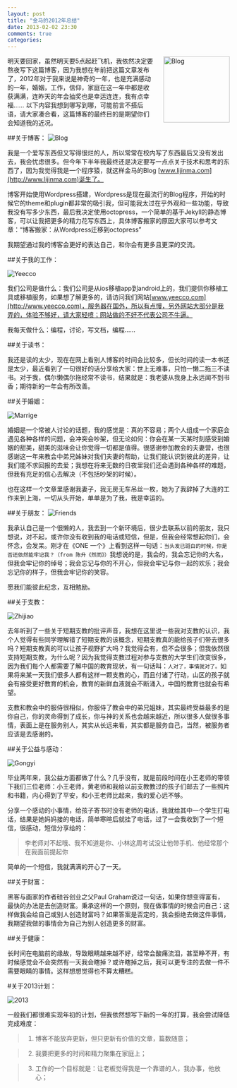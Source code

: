 ```yaml
---
layout: post
title: "金马的2012年总结"
date: 2013-02-02 23:30
comments: true
categories: 
---
```


<img src="/images/post/2013.png" alt="Blog" target="_blank" style="float:right;width:150px;margin-left:20px;"  />

明天要回家，虽然明天要5点起赶飞机，我依然决定要熬夜写下这篇博客，因为我想在年前把这篇文章发布了，2012年对于我来说是神奇的一年，也是充满感动的一年，婚姻，工作，信仰，家庭在这一年中都是收获满满，连昨天的年会抽奖也是幸运连连，我有点幸福…… 以下内容我想到哪写到哪，可能前言不搭后语，请大家凑合看，这篇博客的最终目的是期望你们会知道我的近况。

<!--more-->

##关于博客：
![Blog](/images/post/wodeblog.png)

我是一个爱写东西但又写得很烂的人，所以常常在校内写了东西最后又没有发出去，我会忧虑很多。但今年下半年我最终还是决定要写一点点关于技术和思考的东西了，因为我觉得我是一个程序猿，就这样金马的Blog [www.lijinma.com](http://www.lijinma.com)诞生了。


博客开始使用Wordpress搭建，Wordpress是现在最流行的Blog程序，开始的时候它的theme和plugin都非常的吸引我，但可能我太过在乎外观和一些功能，导致我没有写多少东西，最后我决定使用octopress，一个简单的基于Jekyll的静态博客，可以让我把更多的精力花写东西上，具体博客搬家的原因大家可以参考文章：“博客搬家：从Wordpress迁移到octopress”


我期望通过我的博客会更好的表达自己，和你会有更多且更深的交流。


##关于我的工作：

![Yeecco](/images/post/yeeccologo.png)

我们公司是做什么：我们公司是从ios移植app到android上的，我们提供你移植工具或移植服务，如果想了解更多的，请访问我们网站[www.yeecco.com](http://www.yeecco.com)，服务器在国外，所以有点慢，另外网站大部分是我弄的，体验不够好，请大家轻喷；网站做的不好不代表公司不牛逼。

我每天做什么：编程，讨论，写文档，编程……



##关于读书：

我还是读的太少，现在在网上看别人博客的时间会比较多，但长时间的读一本书还是太少，最近看到了一句很好的话分享给大家：世上无难事，只怕一懒二拖三不读书。对于我，偶尔懒偶尔拖经常不读书，结果就是：我老婆从我身上永远闻不到书香；期待新的一年会有所改善。



##关于婚姻：

![Marrige](/images/post/hunying.png)

婚姻是一个常被人讨论的话题，我的感觉是：真的不容易；两个人组成一个家庭会遇见各种各样的问题，会冲突会吵架，但无论如何：你会在某一天某时刻感受到婚姻的甜美，甜美的滋味会让你觉得一切都是值得。很感谢参加教会的夫妻营，也很感谢这一年来教会中弟兄姊妹对我们夫妻的帮助，让我们能认识到彼此的差异，让我们能不求回报的去爱；我想在将来无数的日夜里我们还会遇到各种各样的难题，但我有充足的信心去解决（不包括吵架的时候）。

也在这样一个文章里感谢我妻子，我无房无车吊丝一枚，她为了我辞掉了大连的工作来到上海，一切从头开始，单单是为了我，我是幸运的。


##关于朋友：
![Friends](/images/post/pengyou.jpg)


我承认自己是一个很懒的人，我去到一个新环境后，很少去联系以前的朋友，我只想说，对不起，或许你没有收到我的电话或短信，但是，但我会经常想起你们，会怀念，会发呆。刚才在《ONE 一个》上看到这样一句话：`当头发已斑白的时候，你是否还依然能牢记我？（from 陈升《然而》）`我想说的是，我会的，我会忘记你的大名，但我会牢记你的绰号；我会忘记与你的不开心，但我会牢记与你一起的欢乐；我会忘记你的样子，但我会牢记你的笑容。



愿我们能彼此纪念，互相勉励。

##关于支教：

![Zhijiao](/images/post/zhijiao.png)

去年听到了一些关于短期支教的批评声音，我想在这里说一些我对支教的认识，我个人觉得有些同学理解错了短期支教的该概念，短期支教真的能给孩子们带去很多吗？短期支教真的可以让孩子视野扩大吗？我觉得会有，但不会很多；但我依然很支持短期支教，为什么呢？因为我觉得支教过程对参与支教的大学生们改变很多，因为我们每个人都需要了解中国的教育现状，有一句话叫：`人对了，事情就对了。`如果将来某一天我们很多人都有这样一颗支教的心，而且付诸了行动，山区的孩子就会有接受更好教育的机会，教育的新鲜血液就会不断涌入，中国的教育也就会有希望。


支教和教会中的服侍很相似，你服侍了教会中的弟兄姐妹，其实最终受益最多的是你自己，你的灵命得到了成长，你与神的关系也会越来越近，所以很多人做很多事情，表面上是在服务别人，其实从长远来看，其实都是服务自己，当然，被服务者应该是去感谢的。


##关于公益与感动：

![Gongyi](/images/post/gongyi.png)

毕业两年来，我公益方面都做了什么？几乎没有，就是前段时间在小王老师的带领下我们三位老师：小王老师，黄老师和我给以前支教教过的孩子们邮去了一些照片和书籍，内心得到了平安，和小王老师比起来，我的爱心远不够。


分享一个感动的小事情，给孩子寄书时没有老师的电话，我就给其中一个学生打电话，结果是她妈妈接的电话，简单寒暄后就挂了电话，过了一会我收到了一个短信，很感动，短信分享给的：


>李老师对不起哦、我不知道是你、小林这周考试没让他带手机、他经常那个在我面前提起你


简单的一个短信，我就满满的开心了一天。


##关于财富：


黑客与画家的作者硅谷创业之父Paul Graham说过一句话，如果你想变得富有，最快的办法是去创造财富。秉承这样的一个原则，我在做事情的时候会问自己：这样做我会给自己或别人创造财富吗？如果答案是否定的，我会拒绝去做这件事情，我期望我做的事情会为自己为别人创造更多的财富。


##关于健康：



长时间在电脑前的缘故，导致眼睛越来越不好，经常会酸痛流泪，甚至睁不开，有时候感觉会不会突然有一天我会瞎掉？或许瞎掉之后，我可以更专注的去做一件不需要眼睛的事情。这样想想觉得也不算太糟糕。




#关于2013计划：


![2013](/images/post/2013.png)


一般我们都很难实现年初的计划，但我依然想写下新的一年的打算，我会尝试降低完成难度：



>1. 博客不能放弃更新，但只更新有价值的文章，篇数随意；

>2. 我要把更多的时间和精力聚集在家庭上；

>3. 工作的一个目标就是：让老板觉得我是一个靠谱的人，我办事，他放心；



